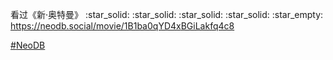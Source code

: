 <p>看过《新·奥特曼》 :star_solid: :star_solid: :star_solid: :star_solid: :star_empty: <br /><a href="https://neodb.social/movie/1B1ba0qYD4xBGiLakfq4c8" target="_blank" rel="nofollow noopener" translate="no"><span class="invisible">https://</span><span class="ellipsis">neodb.social/movie/1B1ba0qYD4x</span><span class="invisible">BGiLakfq4c8</span></a></p><p><a href="https://e5n.cc/tags/NeoDB" class="mention hashtag" rel="tag">#<span>NeoDB</span></a></p>